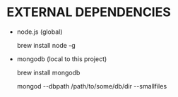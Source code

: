EXTERNAL DEPENDENCIES
=====================

- node.js (global)

    brew install node -g

- mongodb (local to this project)

   brew install mongodb

    mongod --dbpath /path/to/some/db/dir --smallfiles
